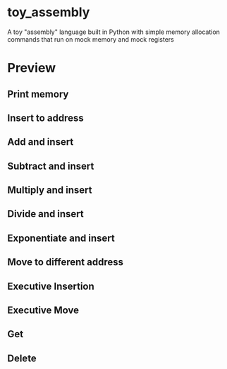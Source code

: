 # toy_assembly
A toy "assembly" language built in Python with simple memory allocation commands that run on mock memory and mock registers

# Preview

## Print memory

## Insert to address

## Add and insert

## Subtract and insert

## Multiply and insert

## Divide and insert

## Exponentiate and insert

## Move to different address

## Executive Insertion

## Executive Move

## Get

## Delete
